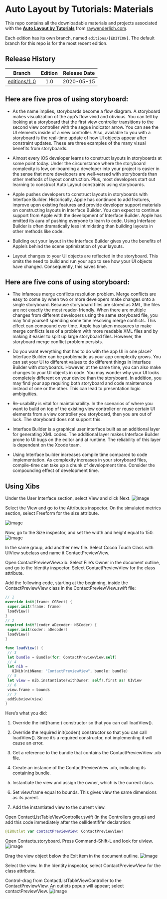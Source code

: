 # Auto Layout by Tutorials: Materials

This repo contains all the downloadable materials and projects associated with the **[Auto Layout by Tutorials](https://store.raywenderlich.com/products/auto-layout-by-tutorials)** from [raywenderlich.com](https://www.raywenderlich.com).

Each edition has its own branch, named `editions/[EDITION]`. The default branch for this repo is for the most recent edition.

## Release History

| Branch                                                                           | Edition | Release Date |
| -------------------------------------------------------------------------------- |:-------:|:------------:|
| [editions/1.0](https://github.com/raywenderlich/alt-materials/tree/editions/1.0) | 1.0     | 2020-05-15   |

## Here are five pros of using storyboard:
* As the name implies, storyboards become a flow diagram. A storyboard makes visualization of the app’s flow vivid and obvious. You can tell by looking at a storyboard that the first view controller transitions to the second view controller with the segue indicator arrow. You can see the UI elements inside of a view controller. Also, available to you with a storyboard is the real-time update of how UI objects appear after constraint updates. These are three examples of the many visual benefits from storyboards.

* Almost every iOS developer learns to construct layouts in storyboards at some point today. Under the circumstance where the storyboard complexity is low, on-boarding a developer into your project is easier in the sense that more developers are well-versed with storyboards than other methods of layout construction. Plus, most developers start out learning to construct Auto Layout constraints using storyboards.

* Apple pushes developers to construct layouts in storyboards with Interface Builder. Historically, Apple has continued to add features, improve upon existing features and provide developer support materials on constructing layouts in Interface Builder. You can expect to continue support from Apple with the development of Interface Builder. Apple has emitted its aura of pushing everyone to learn to code. Using Interface Builder is often dramatically less intimidating than building layouts in other methods like code.

* Building out your layout in the Interface Builder gives you the benefits of Apple’s behind the scene optimization of your layouts.

* Layout changes to your UI objects are reflected in the storyboard. This omits the need to build and run your app to see how your UI objects have changed. Consequently, this saves time.


## Here are five cons of using storyboard:

* The infamous merge conflicts resolution problem. Merge conflicts are easy to come by when two or more developers make changes onto a single storyboard. Because storyboard files are stored as XML, the files are not exactly the most reader-friendly. When there are multiple changes from different developers using the same storyboard file, you may find yourself spending some time resolving merge conflicts. This effect can compound over time. Apple has taken measures to make merge conflicts less of a problem with more readable XML files and by making it easier to split up large storyboard files. However, the storyboard merge conflict problem persists.

* Do you want everything that has to do with the app UI in one place? Interface Builder can be problematic as your app complexity grows. You can set your UI to different values to do different things in Interface Builder with storyboards. However, at the same time, you can also make changes to your UI objects in code. You may wonder why your UI looks completely different on your device than the storyboard. In addition, you may find your app requiring both storyboard and code maintenance instead of one or the other. This can lead to presentation logic ambiguities.

* Re-usability is vital for maintainability. In the scenarios of where you want to build on top of the existing view controller or reuse certain UI elements from a view controller you storyboard, then you are out of luck. The storyboard does not support this.

* Interface Builder is a graphical user interface built as an additional layer for generating XML codes. The additional layer makes Interface Builder prone to UI bugs on the editor and at runtime. The reliability of this layer is dependent on the Xcode team.

* Using Interface builder increases compile time compared to code implementation. As complexity increases in your storyboard files, compile-time can take up a chunk of development time. Consider the compounding effect of development time.


## Using Xibs

Under the User Interface section, select View and click Next.
![image](https://user-images.githubusercontent.com/47273077/204123154-fb315146-8f80-4cf5-a930-52c041b98930.png)


Select the View and go to the Attributes inspector. On the simulated metrics section, select Freeform for the size attribute.

![image](https://user-images.githubusercontent.com/47273077/204123169-71547e40-993b-4ef9-bd2d-f2ee66c5f121.png)

Now, go to the Size inspector, and set the width and height equal to 150.
![image](https://user-images.githubusercontent.com/47273077/204123176-41081107-f604-48fe-8654-275fcefc26dd.png)

In the same group, add another new file. Select Cocoa Touch Class with UIView subclass and name it ContactPreviewView.

Open ContactPreviewView.xib. Select File’s Owner in the document outline, and go to the Identity inspector. Select ContactPreviewView for the class attribute.

Add the following code, starting at the beginning, inside the ContactPreviewView class in the ContactPreviewView.swift file:

 ```swift
 // 1
override init(frame: CGRect) {
  super.init(frame: frame)
  loadView()
}
// 2
required init?(coder aDecoder: NSCoder) {
  super.init(coder: aDecoder)
  loadView()
}

func loadView() {
  // 3
  let bundle = Bundle(for: ContactPreviewView.self)
  // 4
  let nib =
    UINib(nibName: "ContactPreviewView", bundle: bundle)
  // 5
  let view = nib.instantiate(withOwner: self).first as! UIView
  // 6
  view.frame = bounds
  // 7
  addSubview(view)
}
```
Here’s what you did:

1. Override the init(frame:) constructor so that you can call loadView().

2. Override the required init(coder:) constructor so that you can call loadView(). Since it’s a required constructor, not implementing it will cause an error.

3. Get a reference to the bundle that contains the ContactPreviewView .xib file.

4. Create an instance of the ContactPreviewView .xib, indicating its containing bundle.

5. Instantiate the view and assign the owner, which is the current class.

6. Set view.frame equal to bounds. This gives view the same dimensions as its parent.

7. Add the instantiated view to the current view.

Open ContactListTableViewController.swift (in the Controllers group) and add this code immediately after the cellIdentififer declaration:
```swift
@IBOutlet var contactPreviewView: ContactPreviewView!
```

Open Contacts.storyboard. Press Command-Shift-L and look for uiview.
![image](https://user-images.githubusercontent.com/47273077/204123272-e976c7f4-a04d-40ee-99a6-ea632fd3ea64.png)

Drag the view object below the Exit item in the document outline.
![image](https://user-images.githubusercontent.com/47273077/204123281-da35ee74-fbbb-44fd-8a40-259ecb32827b.png)

Select the view. In the Identity inspector, select ContactPreviewView for the class attribute.

Control-drag from ContactListTableViewController to the ContactPreviewView. An outlets popup will appear; select contactPreviewView.
![image](https://user-images.githubusercontent.com/47273077/204123291-42edf3c5-402d-4a44-94e6-7169b8a2b80c.png)





